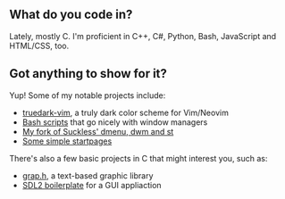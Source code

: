## What do you code in?

Lately, mostly C. I'm proficient in C++, C#, Python, Bash, JavaScript and HTML/CSS, too.

## Got anything to show for it?

Yup! Some of my notable projects include:

- [truedark-vim](https://github.com/bratpeki/truedark-vim), a truly dark color scheme for Vim/Neovim
- [Bash scripts](https://github.com/bratpeki/bash-scripts) that go nicely with window managers
- [My fork of Suckless' dmenu, dwm and st](https://github.com/bratpeki/suckless)
- [Some simple startpages](https://github.com/bratpeki/startpages)

There's also a few basic projects in C that might interest you, such as:

- [grap.h](https://github.com/bratpeki/grap.h), a text-based graphic library
- [SDL2 boilerplate](https://github.com/bratpeki/c-sdl2-boilerplate) for a GUI appliaction
